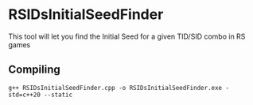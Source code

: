 # RSIDsInitialSeedFinder
This tool will let you find the Initial Seed for a given TID/SID combo in RS games

## Compiling
```
g++ RSIDsInitialSeedFinder.cpp -o RSIDsInitialSeedFinder.exe -std=c++20 --static
```
